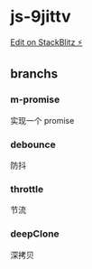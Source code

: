 # js-9jittv

[Edit on StackBlitz ⚡️](https://stackblitz.com/edit/js-9jittv)

## branchs

### m-promise

实现一个 promise

### debounce

防抖

### throttle

节流

### deepClone

深拷贝
